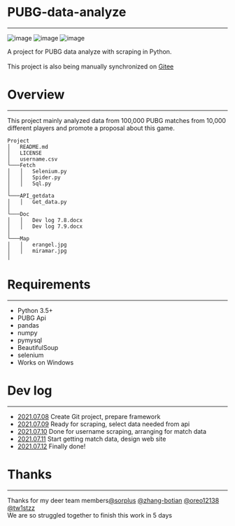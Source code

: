 # PUBG-data-analyze
***
![image](https://img.shields.io/github/checks-status/w3903771/PUBG-data-analyze/main)
![image](https://img.shields.io/github/repo-size/w3903771/PUBG-data-analyze?label=size)
![image](https://img.shields.io/badge/License-Apache--2.0-green)

A project for PUBG data analyze with scraping in Python.</br></br>
This project is also being manually synchronized on [Gitee](https://gitee.com/light_of_heaven/PUBG-data-analyze)
# Overview
***
This project mainly analyzed data from 100,000 PUBG matches from 10,000 different players and promote a proposal about this game.

```
Project
│   README.md
│   LICENSE
│   username.csv
└───Fetch
│   │   Selenium.py
│   │   Spider.py
│   │   Sql.py
│      
└───API_getdata
│   │   Get_data.py
│   
└───Doc
│   │   Dev log 7.8.docx
│   │   Dev log 7.9.docx
│  
└───Map
│   │   erangel.jpg
│   │   miramar.jpg
│   
```

# Requirements
***
* Python 3.5+
* PUBG Api  
* pandas
* numpy
* pymysql
* BeautifulSoup
* selenium
* Works on Windows  

# Dev log
***
* [2021.07.08](https://gitee.com/light_of_heaven/PUBG-data-analyze/blob/main/Doc/Dev%20log%207.8.docx) Create Git project, prepare framework
* [2021.07.09](https://gitee.com/light_of_heaven/PUBG-data-analyze/blob/main/Doc/Dev%20log%207.9.docx) Ready for scraping, select data needed from api
* [2021.07.10](https://gitee.com/light_of_heaven/PUBG-data-analyze/blob/main/Doc/Dev%20log%207.10.docx) Done for username scraping, arranging for match data
* [2021.07.11](https://gitee.com/light_of_heaven/PUBG-data-analyze/blob/main/Doc/Dev%20log%207.11.docx) Start getting match data, design web site
* [2021.07.12](https://gitee.com/light_of_heaven/PUBG-data-analyze/blob/main/Doc/Dev%20log%207.12.docx) Finally done!


# Thanks
***
Thanks for my deer team members[@sorplus](https://gitee.com/sorplus)
[@zhang-botian](https://gitee.com/zhang-botian)
[@oreo12138](https://gitee.com/oreo12138)
[@tw1stzz](https://gitee.com/tw1stzz)
</br>We are so struggled together to finish  this work in 5 days 